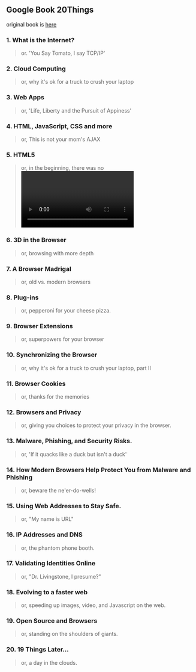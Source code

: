 ## Google Book 20Things

original book is [here](https://dusk.geo.orst.edu/gis/Google_Book_20Things.pdf)

### 1. What is the Internet?
> or. 'You Say Tomato, I say TCP/IP'

### 2. Cloud Computing
> or, why it's ok for a truck to crush your laptop

### 3. Web Apps
> or, 'Life, Liberty and the Pursuit of Appiness'

### 4. HTML, JavaScript, CSS and more
> or, This is not your mom's AJAX

### 5. HTML5
> or, in the beginning, there was no <video>

### 6. 3D in the Browser
> or, browsing with more depth

### 7. A Browser Madrigal
> or, old vs. modern browsers

### 8. Plug-ins
> or, pepperoni for your cheese pizza.

### 9. Browser Extensions
> or, superpowers for your browser

### 10. Synchronizing the Browser
> or, why it's ok for a truck to crush your laptop, part II

### 11. Browser Cookies
> or, thanks for the memories

### 12. Browsers and Privacy
> or, giving you choices to protect your privacy in the browser.

### 13. Malware, Phishing, and Security Risks.
> or, 'If it quacks like a duck but isn't a duck'

### 14. How Modern Browsers Help Protect You from Malware and Phishing
> or, beware the ne'er-do-wells!

### 15. Using Web Addresses to Stay Safe.
> or, "My name is URL"

### 16. IP Addresses and DNS
> or, the phantom phone booth.

### 17. Validating Identities Online
> or, "Dr. Livingstone, I presume?"

### 18. Evolving to a faster web
> or, speeding up images, video, and Javascript on the web.

### 19. Open Source and Browsers
> or, standing on the shoulders of giants.

### 20. 19 Things Later...
> or, a day in the clouds.